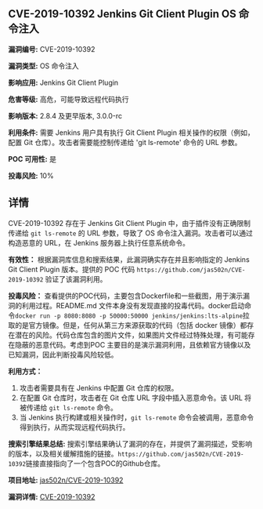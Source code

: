 ## CVE-2019-10392 Jenkins Git Client Plugin OS 命令注入

**漏洞编号:** CVE-2019-10392

**漏洞类型:** OS 命令注入

**影响应用:** Jenkins Git Client Plugin

**危害等级:** 高危，可能导致远程代码执行

**影响版本:** 2.8.4 及更早版本, 3.0.0-rc

**利用条件:** 需要 Jenkins 用户具有执行 Git Client Plugin 相关操作的权限（例如，配置 Git 仓库）。攻击者需要能控制传递给 'git ls-remote' 命令的 URL 参数。

**POC 可用性:** 是

**投毒风险:** 10%

## 详情

CVE-2019-10392 存在于 Jenkins Git Client Plugin 中，由于插件没有正确限制传递给 `git ls-remote` 的 URL 参数，导致了 OS 命令注入漏洞。攻击者可以通过构造恶意的 URL，在 Jenkins 服务器上执行任意系统命令。

**有效性：**
根据漏洞库信息和搜索结果，此漏洞确实存在并且影响指定的 Jenkins Git Client Plugin 版本。提供的 POC 代码 `https://github.com/jas502n/CVE-2019-10392` 验证了该漏洞利用。

**投毒风险：**
查看提供的POC代码，主要包含Dockerfile和一些截图，用于演示漏洞的利用过程。README.md 文件本身没有发现直接的投毒代码。docker启动命令`docker run -p 8080:8080 -p 50000:50000 jenkins/jenkins:lts-alpine`拉取的是官方镜像。但是，任何从第三方来源获取的代码（包括 docker 镜像）都存在潜在的风险。代码仓库包含的图片文件，如果图片文件经过特殊处理，有可能存在隐蔽的恶意代码。考虑到POC 主要目的是演示漏洞利用，且依赖官方镜像以及已知漏洞，因此判断投毒风险较低。

**利用方式：**
1.  攻击者需要具有在 Jenkins 中配置 Git 仓库的权限。
2.  在配置 Git 仓库时，攻击者在 Git 仓库 URL 字段中插入恶意命令。该 URL 将被传递给 `git ls-remote` 命令。
3.  当 Jenkins 执行构建或相关操作时，`git ls-remote` 命令会被调用，恶意命令得到执行，从而实现远程代码执行。

**搜索引擎结果总结:**
搜索引擎结果确认了漏洞的存在，并提供了漏洞描述，受影响的版本，以及相关缓解措施的链接。`https://github.com/jas502n/CVE-2019-10392`链接直接指向了一个包含POC的Github仓库。

**项目地址:** [jas502n/CVE-2019-10392](https://github.com/jas502n/CVE-2019-10392)

**漏洞详情:** [CVE-2019-10392](https://nvd.nist.gov/vuln/detail/CVE-2019-10392)